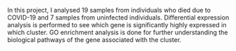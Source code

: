 In this project, I analysed 19 samples from individuals who died due to COVID-19 and 7 samples from uninfected individuals. Differential expression analysis is performed to see which gene is significantly highly expressed in which cluster. GO enrichment analysis is done for further understanding the biological pathways of the gene associated with the cluster. 
